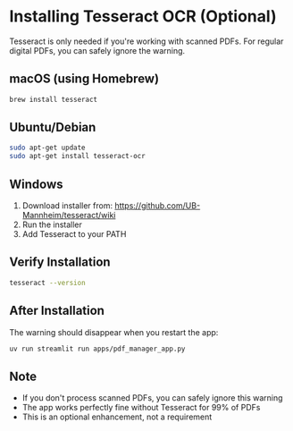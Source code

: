 # Installing Tesseract OCR (Optional)

Tesseract is only needed if you're working with scanned PDFs. For regular digital PDFs, you can safely ignore the warning.

## macOS (using Homebrew)
```bash
brew install tesseract
```

## Ubuntu/Debian
```bash
sudo apt-get update
sudo apt-get install tesseract-ocr
```

## Windows
1. Download installer from: https://github.com/UB-Mannheim/tesseract/wiki
2. Run the installer
3. Add Tesseract to your PATH

## Verify Installation
```bash
tesseract --version
```

## After Installation
The warning should disappear when you restart the app:
```bash
uv run streamlit run apps/pdf_manager_app.py
```

## Note
- If you don't process scanned PDFs, you can safely ignore this warning
- The app works perfectly fine without Tesseract for 99% of PDFs
- This is an optional enhancement, not a requirement